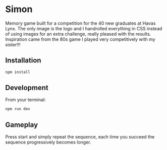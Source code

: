 # Simon
Memory game built for a competition for the 40 new graduates at Havas Lynx. 
The only image is the logo and I handrolled everything in CSS instead of using images for an extra challenge, really pleased with the results.
Inspiration came from the 80s game I played very competitively with my sister!!!

## Installation

```sh
npm install
```

## Development

From your terminal:

```sh
npm run dev
```

## Gameplay
Press start and simply repeat the sequence, each time you succeed the sequence progressively becomes longer.
